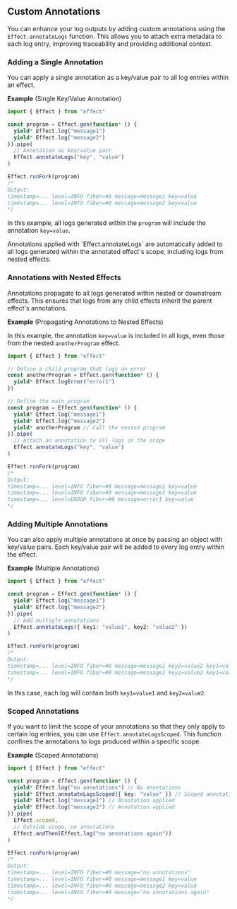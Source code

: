 ## Custom Annotations

You can enhance your log outputs by adding custom annotations using the `Effect.annotateLogs` function.
This allows you to attach extra metadata to each log entry, improving traceability and providing additional context.

### Adding a Single Annotation

You can apply a single annotation as a key/value pair to all log entries within an effect.

**Example** (Single Key/Value Annotation)

```ts twoslash
import { Effect } from "effect"

const program = Effect.gen(function* () {
  yield* Effect.log("message1")
  yield* Effect.log("message2")
}).pipe(
  // Annotation as key/value pair
  Effect.annotateLogs("key", "value")
)

Effect.runFork(program)
/*
Output:
timestamp=... level=INFO fiber=#0 message=message1 key=value
timestamp=... level=INFO fiber=#0 message=message2 key=value
*/
```

In this example, all logs generated within the `program` will include the annotation `key=value`.

<Aside type="tip" title="Scope of Annotations">
  Annotations applied with `Effect.annotateLogs` are automatically added
  to all logs generated within the annotated effect's scope, including
  logs from nested effects.
</Aside>

### Annotations with Nested Effects

Annotations propagate to all logs generated within nested or downstream effects. This ensures that logs from any child effects inherit the parent effect's annotations.

**Example** (Propagating Annotations to Nested Effects)

In this example, the annotation `key=value` is included in all logs, even those from the nested `anotherProgram` effect.

```ts twoslash
import { Effect } from "effect"

// Define a child program that logs an error
const anotherProgram = Effect.gen(function* () {
  yield* Effect.logError("error1")
})

// Define the main program
const program = Effect.gen(function* () {
  yield* Effect.log("message1")
  yield* Effect.log("message2")
  yield* anotherProgram // Call the nested program
}).pipe(
  // Attach an annotation to all logs in the scope
  Effect.annotateLogs("key", "value")
)

Effect.runFork(program)
/*
Output:
timestamp=... level=INFO fiber=#0 message=message1 key=value
timestamp=... level=INFO fiber=#0 message=message2 key=value
timestamp=... level=ERROR fiber=#0 message=error1 key=value
*/
```

### Adding Multiple Annotations

You can also apply multiple annotations at once by passing an object with key/value pairs. Each key/value pair will be added to every log entry within the effect.

**Example** (Multiple Annotations)

```ts twoslash
import { Effect } from "effect"

const program = Effect.gen(function* () {
  yield* Effect.log("message1")
  yield* Effect.log("message2")
}).pipe(
  // Add multiple annotations
  Effect.annotateLogs({ key1: "value1", key2: "value2" })
)

Effect.runFork(program)
/*
Output:
timestamp=... level=INFO fiber=#0 message=message1 key2=value2 key1=value1
timestamp=... level=INFO fiber=#0 message=message2 key2=value2 key1=value1
*/
```

In this case, each log will contain both `key1=value1` and `key2=value2`.

### Scoped Annotations

If you want to limit the scope of your annotations so that they only apply to certain log entries, you can use `Effect.annotateLogsScoped`. This function confines the annotations to logs produced within a specific scope.

**Example** (Scoped Annotations)

```ts twoslash
import { Effect } from "effect"

const program = Effect.gen(function* () {
  yield* Effect.log("no annotations") // No annotations
  yield* Effect.annotateLogsScoped({ key: "value" }) // Scoped annotation
  yield* Effect.log("message1") // Annotation applied
  yield* Effect.log("message2") // Annotation applied
}).pipe(
  Effect.scoped,
  // Outside scope, no annotations
  Effect.andThen(Effect.log("no annotations again"))
)

Effect.runFork(program)
/*
Output:
timestamp=... level=INFO fiber=#0 message="no annotations"
timestamp=... level=INFO fiber=#0 message=message1 key=value
timestamp=... level=INFO fiber=#0 message=message2 key=value
timestamp=... level=INFO fiber=#0 message="no annotations again"
*/
```
